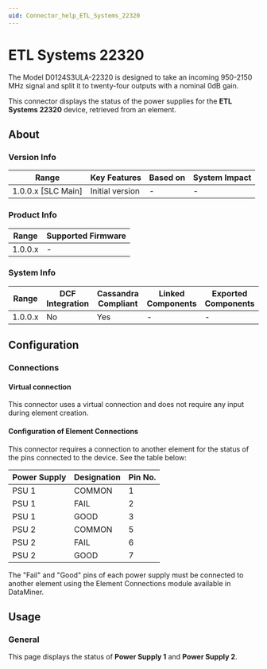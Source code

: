 ```yaml
---
uid: Connector_help_ETL_Systems_22320
---
```


# ETL Systems 22320

The Model D0124S3ULA-22320 is designed to take an incoming 950-2150 MHz signal and split it to twenty-four outputs with a nominal 0dB gain.

This connector displays the status of the power supplies for the **ETL Systems 22320** device, retrieved from an element.

## About

### Version Info

| Range                | Key Features     | Based on     | System Impact     |
|----------------------|------------------|--------------|-------------------|
| 1.0.0.x [SLC Main]   | Initial version  | -            | -                 |

### Product Info

| Range     | Supported Firmware     |
|-----------|------------------------|
| 1.0.0.x   | -                      |

### System Info

| Range     | DCF Integration     | Cassandra Compliant     | Linked Components     | Exported Components     |
|-----------|---------------------|-------------------------|-----------------------|-------------------------|
| 1.0.0.x   | No                  | Yes                     | -                     | -                       |

## Configuration

### Connections

#### Virtual connection

This connector uses a virtual connection and does not require any input during element creation.

#### Configuration of Element Connections

This connector requires a connection to another element for the status of the pins connected to the device. See the table below:

| Power Supply     | Designation     | Pin No.     |
|------------------|-----------------|-------------|
| PSU 1            | COMMON          | 1           |
| PSU 1            | FAIL            | 2           |
| PSU 1            | GOOD            | 3           |
| PSU 2            | COMMON          | 5           |
| PSU 2            | FAIL            | 6           |
| PSU 2            | GOOD            | 7           |

The "Fail" and "Good" pins of each power supply must be connected to another element using the Element Connections module available in DataMiner.

## Usage

### General

This page displays the status of **Power Supply 1** and **Power Supply 2**.

